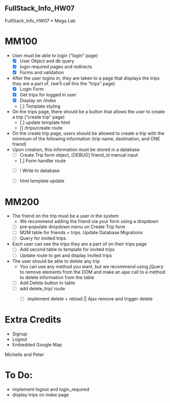 ## FullStack_Info_HW07
FullStack_Info_HW07 * Mega Lab

# MM100
* User must be able to login (“login” page)
  * [X] User Object and db query
  * [X] login required pages and redirects
  * [X] Forms and validation

* After the user logins in, they are taken to a page that displays the trips they
are a part of. (we’ll call this the “trips” page)
  * [X] Login Form
  * [X] Get trips for logged in user
  * [X] Display on /index
  * [.] Template styling
* On the trips page, there should be a button that allows the user to create a trip (“create trip” page)
  * [.] update template html
  * [] /trips/create route
* On the create trip page, users should be allowed to create a trip with the minimum of the following information (trip name, destination, and ONE friend)
* Upon creation, this information must be stored in a database
  * [ ] Create Trip form object, [DEBUG] friend_id manual input
  * [.] Form handler route
  * [ ] ! Write to database
  * [ ] html template update


# MM200
* The friend on the trip must be a user in the system
  * We recommend adding the friend via your form using a dropdown
  * [ ] pre-populate dropdown menu on Create Trip form
  * [ ] M2M table for friends + trips. Update Database Migrations
  * [ ] Query for invited trips.
* Each user can see the trips they are a part of on their trips page
  * [ ] Add second table to template for invited trips
  * [ ] Update route to get and display invited trips
* The user should be able to delete any trip
  * You can use any method you want, but we recommend using jQuery to remove elements from the DOM and make an ajax call to a method to delete information from the table
  * [ ] Add Delete button to table
  * [ ] add delete_trip/<value> route
    * [ ] implement delete + reload || Ajax remove and trigger delete






# Extra Credits
* Signup
* Logout
* Embedded Google Map

Michelle and Peter

# To Do:
* implement logout and login_required
* display trips on index page
